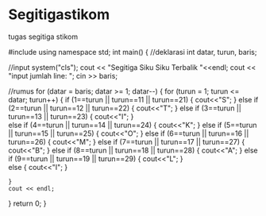 # Segitigastikom
tugas segitiga stikom

#include <iostream>
using namespace std;
int main()
{
  //deklarasi
  int  datar, turun, baris;

  //input
  system("cls");
  cout << "Segitiga Siku Siku Terbalik "<<endl;
  cout << "input jumlah line: ";
  cin >> baris;

  //rumus
  for (datar = baris; datar >= 1; datar--)
  {
    for (turun = 1; turun <= datar; turun++)
    {
      if (1==turun || turun==11 || turun==21)
      {
        cout<<"S";
      }
      else if (2==turun || turun==12 || turun==22)
      {
        cout<<"T";
      }
      else if (3==turun || turun==13 || turun==23)
      {
        cout<<"I";
      }      
      else if (4==turun || turun==14 || turun==24)
      {
        cout<<"K";
      }
      else if (5==turun || turun==15 || turun==25)
      {
        cout<<"O";
      }
      else if (6==turun || turun==16 || turun==26)
      {
        cout<<"M";
      }
      else if (7==turun || turun==17 || turun==27)
      {
        cout<<"B";
      }
      else if (8==turun || turun==18 || turun==28)
      {
        cout<<"A";
      }
      else if (9==turun || turun==19 || turun==29)
      {
        cout<<"L";
      }         
      else
      {
        cout<<"I";
      }
        
    }
    cout << endl;
  }
  return 0;
}
